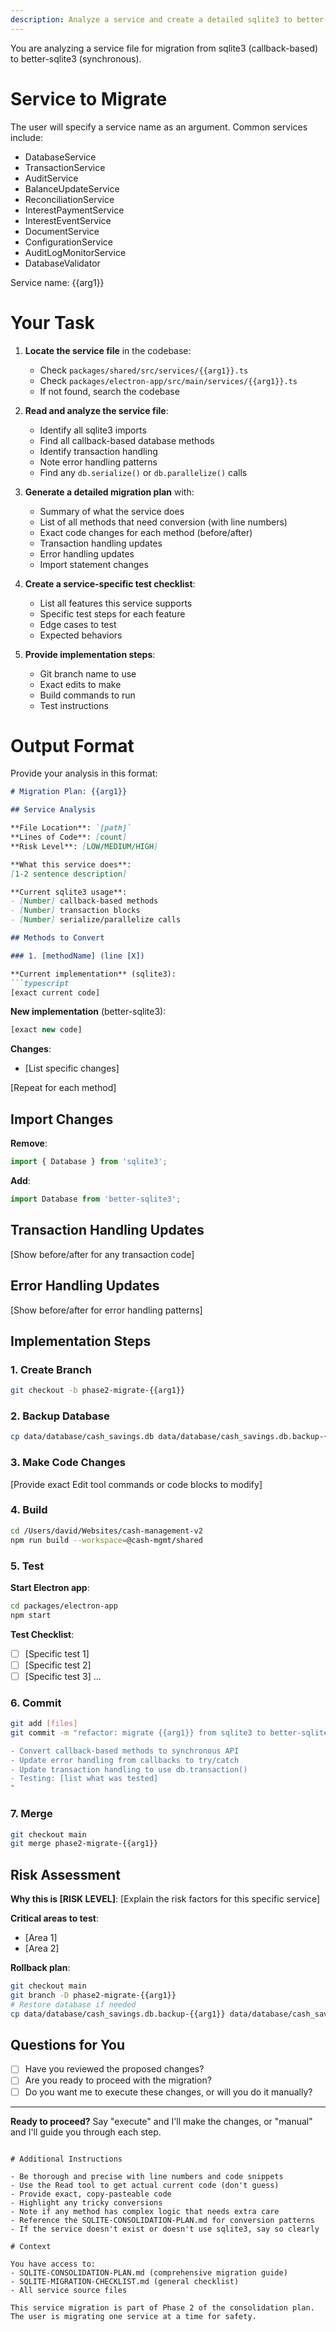 ```yaml
---
description: Analyze a service and create a detailed sqlite3 to better-sqlite3 migration plan
---
```


You are analyzing a service file for migration from sqlite3 (callback-based) to better-sqlite3 (synchronous).

# Service to Migrate

The user will specify a service name as an argument. Common services include:
- DatabaseService
- TransactionService
- AuditService
- BalanceUpdateService
- ReconciliationService
- InterestPaymentService
- InterestEventService
- DocumentService
- ConfigurationService
- AuditLogMonitorService
- DatabaseValidator

Service name: {{arg1}}

# Your Task

1. **Locate the service file** in the codebase:
   - Check `packages/shared/src/services/{{arg1}}.ts`
   - Check `packages/electron-app/src/main/services/{{arg1}}.ts`
   - If not found, search the codebase

2. **Read and analyze the service file**:
   - Identify all sqlite3 imports
   - Find all callback-based database methods
   - Identify transaction handling
   - Note error handling patterns
   - Find any `db.serialize()` or `db.parallelize()` calls

3. **Generate a detailed migration plan** with:
   - Summary of what the service does
   - List of all methods that need conversion (with line numbers)
   - Exact code changes for each method (before/after)
   - Transaction handling updates
   - Error handling updates
   - Import statement changes

4. **Create a service-specific test checklist**:
   - List all features this service supports
   - Specific test steps for each feature
   - Edge cases to test
   - Expected behaviors

5. **Provide implementation steps**:
   - Git branch name to use
   - Exact edits to make
   - Build commands to run
   - Test instructions

# Output Format

Provide your analysis in this format:

```markdown
# Migration Plan: {{arg1}}

## Service Analysis

**File Location**: `[path]`
**Lines of Code**: [count]
**Risk Level**: [LOW/MEDIUM/HIGH]

**What this service does**:
[1-2 sentence description]

**Current sqlite3 usage**:
- [Number] callback-based methods
- [Number] transaction blocks
- [Number] serialize/parallelize calls

## Methods to Convert

### 1. [methodName] (line [X])

**Current implementation** (sqlite3):
```typescript
[exact current code]
```

**New implementation** (better-sqlite3):
```typescript
[exact new code]
```

**Changes**:
- [List specific changes]

[Repeat for each method]

## Import Changes

**Remove**:
```typescript
import { Database } from 'sqlite3';
```

**Add**:
```typescript
import Database from 'better-sqlite3';
```

## Transaction Handling Updates

[Show before/after for any transaction code]

## Error Handling Updates

[Show before/after for error handling patterns]

## Implementation Steps

### 1. Create Branch
```bash
git checkout -b phase2-migrate-{{arg1}}
```

### 2. Backup Database
```bash
cp data/database/cash_savings.db data/database/cash_savings.db.backup-{{arg1}}
```

### 3. Make Code Changes

[Provide exact Edit tool commands or code blocks to modify]

### 4. Build
```bash
cd /Users/david/Websites/cash-management-v2
npm run build --workspace=@cash-mgmt/shared
```

### 5. Test

**Start Electron app**:
```bash
cd packages/electron-app
npm start
```

**Test Checklist**:
- [ ] [Specific test 1]
- [ ] [Specific test 2]
- [ ] [Specific test 3]
...

### 6. Commit
```bash
git add [files]
git commit -m "refactor: migrate {{arg1}} from sqlite3 to better-sqlite3

- Convert callback-based methods to synchronous API
- Update error handling from callbacks to try/catch
- Update transaction handling to use db.transaction()
- Testing: [list what was tested]
"
```

### 7. Merge
```bash
git checkout main
git merge phase2-migrate-{{arg1}}
```

## Risk Assessment

**Why this is [RISK LEVEL]**:
[Explain the risk factors for this specific service]

**Critical areas to test**:
- [Area 1]
- [Area 2]

**Rollback plan**:
```bash
git checkout main
git branch -D phase2-migrate-{{arg1}}
# Restore database if needed
cp data/database/cash_savings.db.backup-{{arg1}} data/database/cash_savings.db
```

## Questions for You

- [ ] Have you reviewed the proposed changes?
- [ ] Are you ready to proceed with the migration?
- [ ] Do you want me to execute these changes, or will you do it manually?

---

**Ready to proceed?** Say "execute" and I'll make the changes, or "manual" and I'll guide you through each step.
```

# Additional Instructions

- Be thorough and precise with line numbers and code snippets
- Use the Read tool to get actual current code (don't guess)
- Provide exact, copy-pasteable code
- Highlight any tricky conversions
- Note if any method has complex logic that needs extra care
- Reference the SQLITE-CONSOLIDATION-PLAN.md for conversion patterns
- If the service doesn't exist or doesn't use sqlite3, say so clearly

# Context

You have access to:
- SQLITE-CONSOLIDATION-PLAN.md (comprehensive migration guide)
- SQLITE-MIGRATION-CHECKLIST.md (general checklist)
- All service source files

This service migration is part of Phase 2 of the consolidation plan. The user is migrating one service at a time for safety.
